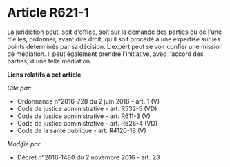 # Article R621-1

La juridiction peut, soit d'office, soit sur la demande des parties ou de l'une d'elles, ordonner, avant dire droit, qu'il
soit procédé à une expertise sur les points déterminés par sa décision. L'expert peut se voir confier une mission de
médiation. Il peut également prendre l'initiative, avec l'accord des parties, d'une telle médiation.

**Liens relatifs à cet article**

_Cité par_:

  - Ordonnance n°2016-728 du 2 juin 2016 - art. 1 (V)
  - Code de justice administrative - art. R532-5 (VD)
  - Code de justice administrative - art. R611-3 (V)
  - Code de justice administrative - art. R626-4 (VD)
  - Code de la santé publique - art. R4126-19 (V)

_Modifié par_:

  - Décret n°2016-1480 du 2 novembre 2016 - art. 23

